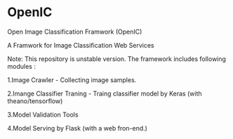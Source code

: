 # OpenIC
Open Image Classification Framwork (OpenIC)

A Framwork for Image Classification Web Services

Note: This repository is unstable version. 
The framework includes following modules :

1.Image Crawler - Collecting image samples.

2.Imange Classifier Traning - Traing classifier model by Keras (with theano/tensorflow)

3.Model Validation Tools

4.Model Serving by Flask (with a web fron-end.)

